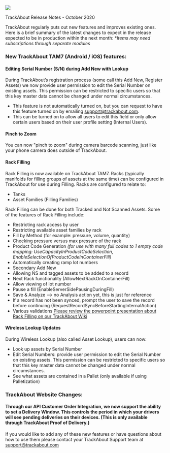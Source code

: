 ![](https://lh3.googleusercontent.com/JUMbamFu9ZQjZ0ozsBze6QsBj_yetbHJmXZLPCG4qz7G2rnR1gIsWIQ1VnXJI0glxB_L7k4NVmFRWiWn4a2HK7-deDTTeNeovROfjdpbzSb-40LengiouCmdawWEJ45lPSMVEnC2)

TrackAbout Release Notes - October 2020

TrackAbout regularly puts out new features and improves existing ones. Here is a brief summary of the latest changes to expect in the release expected to be in production within the next month:
**Items may need subscriptions through separate modules*
### New TrackAbout TAM7 (Android / iOS) features:
#### Editing Serial Number (S/N) during Add New with Lookup
During TrackAbout’s registration process (some call this Add New, Register Assets) we now provide user permission to edit the Serial Number on existing assets. This permission can be restricted to specific users so that this key master data cannot be changed under normal circumstances.
-   This feature is not automatically turned on, but you can request to have this feature turned on by emailing [support@trackabout.com](mailto:support@trackabout.com).
-   This can be turned on to allow all users to edit this field or only allow certain users based on their user profile setting (Internal Users).

#### Pinch to Zoom
You can now "pinch to zoom" during camera barcode scanning, just like your phone camera does outside of TrackAbout.

#### Rack Filling
Rack Filling is now available on TrackAbout TAM7. Racks (typically manifolds for filling groups of assets at the same time) can be configured in TrackAbout for use during Filling. Racks are configured to relate to:
-   Tanks
-   Asset Families (Filling Families)

Rack Filling can be done for both Tracked and Not Scanned Assets. Some of the features of Rack Filling include:
- Restricting rack access by user
- Restricting available asset families by rack
- Fill by Method (for example: pressure, volume, quantity)
- Checking pressure versus max pressure of the rack
- Product Code Generation *(for use with many full codes to 1 empty code mapping: UseCapacityInProductCodeSelection, EnableSelectionOfProductCodeInContainerFill)*
- Automatically creating ramp lot numbers
- Secondary Add New
- Allowing NS and tagged assets to be added to a record
- Next Rack functionality (AllowNextRackOnContainerFill)
- Allow viewing of lot number
- Pause a fill (EnableServerSidePausingDuringFill)
- Save & Analyze --> no Analysis action yet, this is just for reference
- If a record has not been synced, prompt the user to save the record before continuing (RequestRecordSyncBeforeStartingInternalAction)
- Various validations
[Please review the powerpoint presentation about Rack Filling on our TrackAbout Wiki](https://meta.trackabout.com/wiki/Rack_Filling#How_it_Works)

#### Wireless Lookup Updates
During Wireless Lookup (also called Asset Lookup), users can now:
- Look up assets by Serial Number
- Edit Serial Numbers: provide user permission to edit the Serial Number on existing assets. This permission can be restricted to specific users so that this key master data cannot be changed under normal circumstances.
- See what assets are contained in a Pallet (only available if using Palletization)
### TrackAbout Website Changes:
#### Through our API Customer Order Integration, we now support the ability to set a Delivery Window. This controls the period in which your drivers will see pending deliveries on their devices. (This is only available through TrackAbout Proof of Delivery.)
If you would like to add any of these new features or have questions about how to use them please contact your TrackAbout Support team at [support@trackabout.com](mailto:support@trackabout.com)
